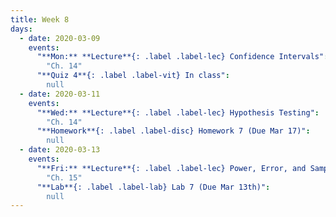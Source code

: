 ```yaml
---
title: Week 8
days:
  - date: 2020-03-09
    events:
      "**Mon:** **Lecture**{: .label .label-lec} Confidence Intervals":
        "Ch. 14"
      "**Quiz 4**{: .label .label-vit} In class":
        null
  - date: 2020-03-11
    events:
      "**Wed:** **Lecture**{: .label .label-lec} Hypothesis Testing":
        "Ch. 14"
      "**Homework**{: .label .label-disc} Homework 7 (Due Mar 17)":
        null
  - date: 2020-03-13
    events:
      "**Fri:** **Lecture**{: .label .label-lec} Power, Error, and Sample Size":
        "Ch. 15"
      "**Lab**{: .label .label-lab} Lab 7 (Due Mar 13th)":
        null
---
```

